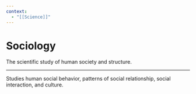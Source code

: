 ```yaml
---
context:
  - "[[Science]]"
---
```


# Sociology

The scientific study of human society and structure.

---

Studies human social behavior, patterns of social relationship, social interaction, and culture.
